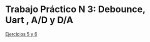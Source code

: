 # Trabajo Práctico N 3: Debounce, Uart , A/D y D/A

[Ejercicios 5 y 6](https://github.com/nachocarballeda/embebidos_fiuba/wiki/TP3-ej-5-y-6)
